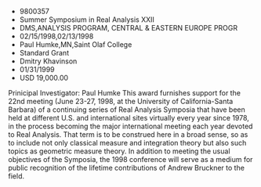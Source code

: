 
* 9800357
* Summer Symposium in Real Analysis XXII
* DMS,ANALYSIS PROGRAM, CENTRAL & EASTERN EUROPE PROGR
* 02/15/1998,02/13/1998
* Paul Humke,MN,Saint Olaf College
* Standard Grant
* Dmitry Khavinson
* 01/31/1999
* USD 19,000.00

Prinicipal Investigator: Paul Humke This award furnishes support for the 22nd
meeting (June 23-27, 1998, at the University of California-Santa Barbara) of a
continuing series of Real Analysis Symposia that have been held at different
U.S. and international sites virtually every year since 1978, in the process
becoming the major international meeting each year devoted to Real Analysis.
That term is to be construed here in a broad sense, so as to include not only
classical measure and integration theory but also such topics as geometric
measure theory. In addition to meeting the usual objectives of the Symposia, the
1998 conference will serve as a medium for public recognition of the lifetime
contributions of Andrew Bruckner to the field.
